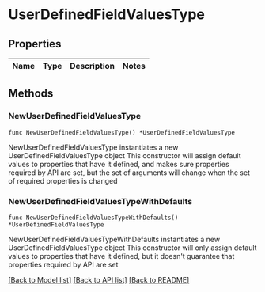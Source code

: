# UserDefinedFieldValuesType

## Properties

Name | Type | Description | Notes
------------ | ------------- | ------------- | -------------

## Methods

### NewUserDefinedFieldValuesType

`func NewUserDefinedFieldValuesType() *UserDefinedFieldValuesType`

NewUserDefinedFieldValuesType instantiates a new UserDefinedFieldValuesType object
This constructor will assign default values to properties that have it defined,
and makes sure properties required by API are set, but the set of arguments
will change when the set of required properties is changed

### NewUserDefinedFieldValuesTypeWithDefaults

`func NewUserDefinedFieldValuesTypeWithDefaults() *UserDefinedFieldValuesType`

NewUserDefinedFieldValuesTypeWithDefaults instantiates a new UserDefinedFieldValuesType object
This constructor will only assign default values to properties that have it defined,
but it doesn't guarantee that properties required by API are set


[[Back to Model list]](../README.md#documentation-for-models) [[Back to API list]](../README.md#documentation-for-api-endpoints) [[Back to README]](../README.md)


